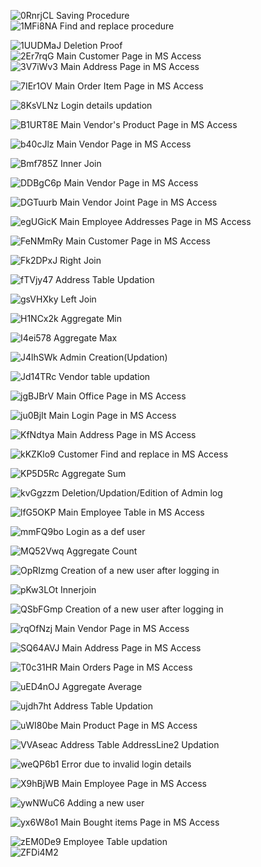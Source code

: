 


![0RnrjCL](https://user-images.githubusercontent.com/41834061/159145687-47e75938-9840-4fb8-91b8-1cc63765ea5a.png)
Saving Procedure <br>
![1MFi8NA](https://user-images.githubusercontent.com/41834061/159145690-efd45cae-7408-4532-831e-992a25055b70.png)
Find and replace procedure <br>

![1UUDMaJ](https://user-images.githubusercontent.com/41834061/159145691-eb47aecb-27c2-4b06-97f1-44b7174dae19.png)
Deletion Proof <br>
![2Er7rqG](https://user-images.githubusercontent.com/41834061/159145692-0097c861-b236-494f-8243-2d32f3e944cf.png)
Main Customer Page in MS Access <br>
![3V7iWv3](https://user-images.githubusercontent.com/41834061/159145693-215bfad6-720b-4a92-a372-0d8d8eef3b58.png)
Main Address Page in MS Access <br>

![7IEr1OV](https://user-images.githubusercontent.com/41834061/159145694-e42899e1-36ad-468a-94b5-f4fb063d5a20.png)
Main Order Item Page in MS Access <br>

![8KsVLNz](https://user-images.githubusercontent.com/41834061/159145695-a2425ce1-9576-4778-bc60-a859e49d8a7e.png)
Login details updation <br>

![B1URT8E](https://user-images.githubusercontent.com/41834061/159145696-ebccd8dc-8de1-4288-9270-4be9d26c2e95.png)
Main Vendor's Product Page in MS Access <br>

![b40cJlz](https://user-images.githubusercontent.com/41834061/159145697-7ecae193-82b4-445e-928f-f7eda8bc2dd5.png)
Main Vendor Page in MS Access <br>

![Bmf785Z](https://user-images.githubusercontent.com/41834061/159145698-5d03409c-6628-4efc-8ee3-00d0781b867e.png)
Inner Join <br>

![DDBgC6p](https://user-images.githubusercontent.com/41834061/159145699-4d4da6d4-8194-43d8-a0aa-5d835f9173a2.png)
Main Vendor Page in MS Access <br>

![DGTuurb](https://user-images.githubusercontent.com/41834061/159145700-e7ba96c9-ca1d-4fed-9a5e-10908390bb1e.png)
Main Vendor Joint Page in MS Access <br>

![egUGicK](https://user-images.githubusercontent.com/41834061/159145701-0fa4fcf2-212a-47f2-a8f4-e0df4c310fc6.png)
Main Employee Addresses Page in MS Access <br>

![FeNMmRy](https://user-images.githubusercontent.com/41834061/159145702-80542766-b2bb-42e5-8fdf-c126fba43b17.png)
Main Customer Page in MS Access <br>

![Fk2DPxJ](https://user-images.githubusercontent.com/41834061/159145704-8cb84271-1b52-4207-97a5-fb1ad4bfd978.png)
Right Join <br>

![fTVjy47](https://user-images.githubusercontent.com/41834061/159145705-a54e75d9-1e52-40f5-b557-bd5851913e5d.png)
Address Table Updation <br>

![gsVHXky](https://user-images.githubusercontent.com/41834061/159145706-b44d0a31-0868-428e-b0bb-fbf184626e42.png)
Left Join <br>

![H1NCx2k](https://user-images.githubusercontent.com/41834061/159145707-d09375c3-a6a0-46a2-938a-102feaa260de.png)
Aggregate Min <br>

![I4ei578](https://user-images.githubusercontent.com/41834061/159145708-4a4795eb-0086-453e-a570-2cb69bb9b589.png)
Aggregate Max

![J4lhSWk](https://user-images.githubusercontent.com/41834061/159145709-0db4328e-1930-41d7-b3df-30d7f0921b27.png)
Admin Creation(Updation) <br>

![Jd14TRc](https://user-images.githubusercontent.com/41834061/159145710-88db2f91-74be-4250-bfa3-07b5feb796f4.png)
Vendor table updation <br>

![jgBJBrV](https://user-images.githubusercontent.com/41834061/159145711-fd7623b8-0a1f-4c6b-964d-f024d92f98ed.png)
Main Office Page in MS Access <br>

![ju0BjIt](https://user-images.githubusercontent.com/41834061/159145712-a9f7d2be-9729-44cf-a201-8828f47478d5.png)
Main Login Page in MS Access <br>

![KfNdtya](https://user-images.githubusercontent.com/41834061/159145714-a7bdad38-492d-4a29-b7f4-ca04e8272960.png)
Main Address Page in MS Access <br>

![kKZKlo9](https://user-images.githubusercontent.com/41834061/159145715-078b048a-08c6-407f-a844-4ec63a0dc87e.png)
Customer Find and replace in MS Access <br>

![KP5D5Rc](https://user-images.githubusercontent.com/41834061/159145716-0f728b84-01ae-4f21-8d05-50a14eea6bea.png)
Aggregate Sum <br>

![kvGgzzm](https://user-images.githubusercontent.com/41834061/159145717-c1af8dab-469f-4806-a382-cde1b4e7c68d.png)
Deletion/Updation/Edition of Admin log <br>

![lfG5OKP](https://user-images.githubusercontent.com/41834061/159145718-64678716-c883-439b-8b78-a04921f1674b.png)
Main Employee Table in MS Access <br>

![mmFQ9bo](https://user-images.githubusercontent.com/41834061/159145719-57cf58c1-788f-4c25-a0d8-50ae774cc5bf.png)
Login as a def user <br>

![MQ52Vwq](https://user-images.githubusercontent.com/41834061/159145720-66da286b-d898-4df8-9525-1ef0d07ece79.png)
Aggregate Count <br>

![OpRIzmg](https://user-images.githubusercontent.com/41834061/159145721-5817a68e-439f-4753-9e0f-cc9fd8d5284e.png)
Creation of a new user after logging in <br>

![pKw3LOt](https://user-images.githubusercontent.com/41834061/159145722-c1e869ba-3014-4b14-a45c-2f806f2c6b63.png)
Innerjoin <br>

![QSbFGmp](https://user-images.githubusercontent.com/41834061/159145724-ed65d3a8-e0ae-4a56-b61f-791009628f7d.png)
Creation of a new user after logging in <br>

![rqOfNzj](https://user-images.githubusercontent.com/41834061/159145725-2b004cd0-7ddd-4b30-9e13-9807ce422206.png)
Main Vendor Page in MS Access <br>

![SQ64AVJ](https://user-images.githubusercontent.com/41834061/159145726-6910587b-5a88-4eee-ae08-15c07aa7c1aa.png)
Main Address Page in MS Access <br>

![T0c31HR](https://user-images.githubusercontent.com/41834061/159145727-3248f793-dc8c-4e80-a18d-6bbb1408dbfc.png)
Main Orders Page in MS Access <br>

![uED4nOJ](https://user-images.githubusercontent.com/41834061/159145729-22d564e6-26ca-46d8-afb6-0ff7c90b0eb7.png)
Aggregate Average <br>

![ujdh7ht](https://user-images.githubusercontent.com/41834061/159145731-466c2bfb-04ff-4be0-962e-d3212c8950a5.png)
Address Table Updation <br>

![uWI80be](https://user-images.githubusercontent.com/41834061/159145732-8b05cbc4-01a2-4540-ba2b-1d3a2f4298c3.png)
Main Product Page in MS Access <br>

![VVAseac](https://user-images.githubusercontent.com/41834061/159145734-5020348d-1970-4ee8-be28-3c10ae133405.png)
Address Table AddressLine2 Updation <br>

![weQP6b1](https://user-images.githubusercontent.com/41834061/159145735-3b11ea59-7292-4184-889a-e96699a318e5.png)
Error due to invalid login details <br>

![X9hBjWB](https://user-images.githubusercontent.com/41834061/159145736-05d09fa8-ad76-4c0d-8212-24dd9fb5cecb.png)
Main Employee Page in MS Access <br>

![ywNWuC6](https://user-images.githubusercontent.com/41834061/159145737-c1f5d32d-b8f8-4f29-b787-fe4bc4b4b83b.png)
Adding a new user <br>

![yx6W8o1](https://user-images.githubusercontent.com/41834061/159145739-d43a86f6-4f43-4613-b8df-099d878f85cd.png)
Main Bought items Page in MS Access <br>

![zEM0De9](https://user-images.githubusercontent.com/41834061/159145740-d81f1666-00db-42ae-bd96-67f7b035f77a.png)
Employee Table updation <br>
![ZFDi4M2](https://user-images.githubusercontent.com/41834061/159145742-41db1ca6-1ede-49bc-a221-46f871093a35.png)

